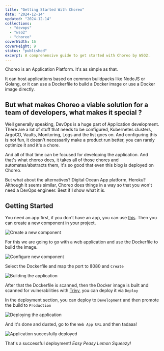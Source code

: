 ```yaml
---
title: "Getting Started With Choreo"
date: "2024-12-14"
updated: "2024-12-14"
collections:
  - "devops"
  - "wso2"
  - "choreo"
coverWidth: 16
coverHeight: 9
status: "published"
excerpt: A comprehensive guide to get started with Choreo by WSO2.
---
```


Choreo is an Application Platform. It's as simple as that. 

It can host applications based on common buildpacks like NodeJS or Golang, or it can use a Dockerfile to build a Docker image or use a Docker image directly.

## But what makes Choreo a viable solution for a team of developers, what makes it special ?

Well generally speaking, DevOps is a huge part of Application development. There are a lot of stuff that needs to be configured, Kubernetes clusters, ArgoCD, Vaults, Monitoring, Logs and the list goes on. And configuring this is not fun, it doesn't necessarily make a product run better, you can rarely optimize it and it's a chore. 

And all of that time can be focused for developing the application. And that's what choreo does, it takes all of those chores and automates/abstracts them, it's so good that even this blog is deployed on Choreo.

But what about the alternatives? Digital Ocean App platform, Heroku? Although it seems similar, Choreo does things in a way so that you won't need a DevOps engineer. Best if I show what it is.

## Getting Started

You need an app first, if you don't have an app, you can use [this](https://github.com/sathirak/deploy). Then you can create a new component in your project. 

![Create a new component](/images/blog/choreo-create-a-component.png)

For this we are going to go with a web application and use the Dockerfile to build the image.

![Configure new component](/images/blog/choreo-configure-component.png)

Select the Dockerfile and map the port to 8080 and `Create`

![Building the application](/images/blog/choreo-build.png)

After that the Dockerfile is scanned, then the Docker image is built and scanned for vulnerabilities with [Trivy](https://github.com/aquasecurity/trivy), you can deploy it via `Deploy`

In the deployment section, you can deploy to `Development` and then promote the build to `Production`

![Deploying the application](/images/blog/choreo-deploy.png)

And it's done and dusted, go to the `Web App URL` and then tadaaa!

![Application succesfully deployed](/images/blog/choreo-complete.png)

That's a successful deployment! *Easy Peasy Lemon Squeezy!*
